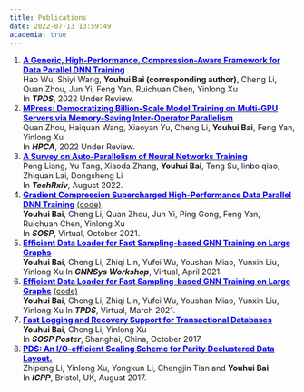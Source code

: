 ```yaml
---
title: Publications
date: 2022-07-13 13:59:49
academia: true
---
```


1. [<u><font color=Blue>**A Generic, High-Performance, Compression-Aware Framework for Data Parallel DNN Training**</font></u>](https://youhuibai.github.io/publications)  
    Hao Wu, Shiyi Wang, **Youhui Bai (corresponding author)**, Cheng Li, Quan Zhou, Jun Yi, Feng Yan, Ruichuan Chen, Yinlong Xu  
    In ***TPDS***, 2022 Under Review.
2. [<u><font color=Blue>**MPress: Democratizing Billion-Scale Model Training on Multi-GPU Servers via Memory-Saving Inter-Operator Parallelism**</font></u>](https://youhuibai.github.io/publications)  
    Quan Zhou, Haiquan Wang, Xiaoyan Yu, Cheng Li, **Youhui Bai**, Feng Yan, Yinlong Xu  
    In ***HPCA***, 2022 Under Review.
3. [<u><font color=Blue>**A Survey on Auto-Parallelism of Neural Networks Training**</font></u>](https://www.techrxiv.org/articles/preprint/A_Survey_on_Auto-Parallelism_of_Neural_Networks_Training/19522414)  
    Peng Liang, Yu Tang, Xiaoda Zhang, **Youhui Bai**, Teng Su, linbo qiao, Zhiquan Lai, Dongsheng Li  
    In ***TechRxiv***, August 2022.
4. [<u><font color=Blue>**Gradient Compression Supercharged High-Performance Data Parallel DNN Training**</font></u>](https://dl.acm.org/doi/10.1145/3477132.3483553) [(code)](https://gitlab.com/hipress)  
    **Youhui Bai**, Cheng Li, Quan Zhou, Jun Yi, Ping Gong, Feng Yan, Ruichuan Chen, Yinlong Xu  
    In ***SOSP***, Virtual, October 2021.
5. [<u><font color=Blue>**Efficient Data Loader for Fast Sampling-based GNN Training on Large Graphs**</font></u>](https://gnnsys.github.io/papers/GNNSys21_paper_8.pdf)   
    **Youhui Bai**, Cheng Li, Zhiqi Lin, Yufei Wu, Youshan Miao, Yunxin Liu, Yinlong Xu 
    In ***GNNSys Workshop***, Virtual, April 2021.
6. [<u><font color=Blue>**Efficient Data Loader for Fast Sampling-based GNN Training on Large Graphs**</font></u>](https://ieeexplore.ieee.org/document/9376972) [(code)](https://gitlab.com/adsl_ustc/open_source_projects/pagraph/-/tree/master)  
    **Youhui Bai**, Cheng Li, Zhiqi Lin, Yufei Wu, Youshan Miao, Yunxin Liu, Yinlong Xu 
    In ***TPDS***, Virtual, March 2021.
7. [<u><font color=Blue>**Fast Logging and Recovery Support for Transactional Databases**</font></u>](https://github.com/YouhuiBai/youhuibai.github.io/blob/home_page/publications/attaches/Poster-SOSP17.pdf)   
    **Youhui Bai**, Cheng Li, Yinlong Xu  
    In ***SOSP Poster***, Shanghai, China, October 2017.
8. [<u><font color=Blue>**PDS: An I/O-efficient Scaling Scheme for Parity Declustered Data Layout.**</font></u>](https://ieeexplore.ieee.org/document/8025314)   
    Zhipeng Li, Yinlong Xu, Yongkun Li, Chengjin Tian and **Youhui Bai**  
    In ***ICPP***, Bristol, UK, August 2017.